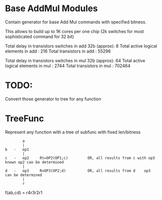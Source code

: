 # Base AddMul Modules
Contain generator for base Add Mul commands with specified bitness.

This allows to build up to 1K cores per one chip (2k switches for most sophisticated command for 32 bit)

Total delay in transistors switches in add 32b (approx): 8
Total active logical elements in add : 216
Total transistors in add : 55296



Total delay in transistors switches in mul 32b (approx): 64
Total active logical elements in mul : 2744
Total transistors in mul : 702464



# TODO:

Convert those generator to tree for any function

# TreeFunc
Represent any function with a tree of subfunc with fixed len/bitness

			a				
			|				
	b	-	op1				
			|				
	c	-	op2		Rt=OP2(OP1;c)	      OR, all results from c with op3 known	op2 can be determined
			|				
	d	-	op3		R=OP3(OP2;d)	      OR, all results from d	op3 can be determined
			|				
			r				
							
f(ab,cd) = r4r3r2r1

